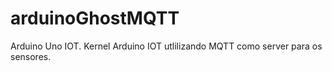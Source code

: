 # arduinoGhostMQTT
Arduino Uno IOT. Kernel Arduino IOT utlilizando MQTT como server para os sensores.
